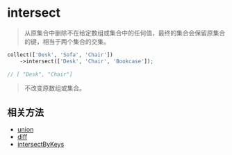 # intersect

> 从原集合中删除不在给定数组或集合中的任何值，最终的集合会保留原集合的键，相当于两个集合的交集。

```php
collect(['Desk', 'Sofa', 'Chair'])
    ->intersect(['Desk', 'Chair', 'Bookcase']);
 
// [ "Desk", "Chair"]
```

> 不改变原数组或集合。

## 相关方法

- [union](union.md)
- [diff](diff.md)
- [intersectByKeys](intersectByKeys.md)
